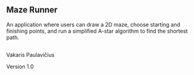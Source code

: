 ## Maze Runner

An application where users can draw a 2D maze, choose starting and finishing points, and run a simplified A-star algorithm to find the shortest path.

## 

Vakaris Paulavičius

Version 1.0
